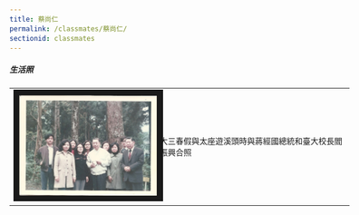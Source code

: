 ```yaml
---
title: 蔡尚仁
permalink: /classmates/蔡尚仁/
sectionid: classmates
---
```


##### 生活照

<table style="width: 600px">
  <tr>
   <td>
   <img src="/img/蔡尚仁.png"
        alt="Photo of 蔡尚仁"
        width="260" border="10" />
   </td>
   <td class="photo-text">
     大三春假與太座遊溪頭時與蔣經國總統和臺大校長閻振興合照
   </td>
  </tr>
</table>
